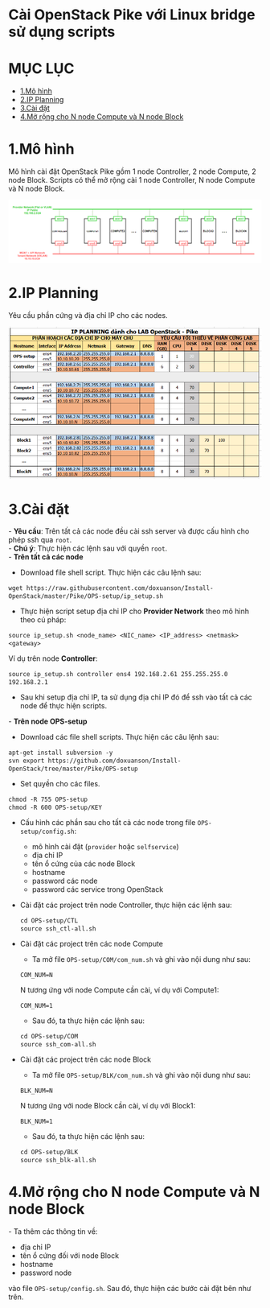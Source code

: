 # Cài OpenStack Pike với Linux bridge sử dụng scripts


# MỤC LỤC
- [1.Mô hình](#1)
- [2.IP Planning](#2)
- [3.Cài đặt](#3)
- [4.Mở rộng cho N node Compute và N node Block](#$)


<a name="1"></a>
# 1.Mô hình
Mô hình cài đặt OpenStack Pike gồm 1 node Controller, 2 node Compute, 2 node Block. Scripts có thể mở rộng cài 1 node Controller, N node Compute và N node Block.  

<img src="images/mo_hinh.png" />

<a name="2"></a>
# 2.IP Planning
Yêu cầu phần cứng và địa chỉ IP cho các nodes.

<img src="images/ip_planning.png" />

<a name="3"></a>
# 3.Cài đặt
\- **Yêu cầu**: Trên tất cả các node đều cài ssh server và được cấu hình cho phép ssh qua `root`.  
\- **Chú ý**: Thực hiện các lệnh sau với quyền `root`.  
\- **Trên tất cả các node**   
  - Download file shell script. Thực hiện các câu lệnh sau:  
  ```
  wget https://raw.githubusercontent.com/doxuanson/Install-OpenStack/master/Pike/OPS-setup/ip_setup.sh
  ```

 - Thực hiện script setup địa chỉ IP cho **Provider Network** theo mô hình theo cú pháp:  
  ```
  source ip_setup.sh <node_name> <NIC_name> <IP_address> <netmask> <gateway>
  ```

  Ví dụ trên node **Controller**:  
  ```
  source ip_setup.sh controller ens4 192.168.2.61 255.255.255.0 192.168.2.1
  ```

  - Sau khi setup địa chỉ IP, ta sử dụng địa chỉ IP đó để ssh vào tất cả các node để thực hiện scripts.  

\- **Trên node OPS-setup**  
  - Download các file shell scripts. Thực hiện các câu lệnh sau:  
  ```
  apt-get install subversion -y
  svn export https://github.com/doxuanson/Install-OpenStack/tree/master/Pike/OPS-setup
  ```
  - Set quyền cho các files.  
  ```
  chmod -R 755 OPS-setup
  chmod -R 600 OPS-setup/KEY
  ```

  - Cấu hình các phần sau cho tất cả các node trong file `OPS-setup/config.sh`:  
    - mô hình cài đặt (`provider` hoặc `selfservice`)
    - địa chỉ IP  
    - tên ổ cứng của các node Block
    - hostname
    - password các node
    - password các service trong OpenStack
  
  - Cài đặt các project trên node Controller, thực hiện các lệnh sau:  
    ```
    cd OPS-setup/CTL
    source ssh_ctl-all.sh
    ```
    
  - Cài đặt các project trên các node Compute  
    - Ta mở file `OPS-setup/COM/com_num.sh` và ghi vào nội dung như sau:  
    ```
    COM_NUM=N
    ```

    N tương ứng với node Compute cần cài, ví dụ với Compute1:  
    ```
    COM_NUM=1
    ```  
    
    - Sau đó, ta thực hiện các lệnh sau:  
    ```
    cd OPS-setup/COM
    source ssh_com-all.sh
    ```

  - Cài đặt các project trên các node Block  
    - Ta mở file `OPS-setup/BLK/com_num.sh` và ghi vào nội dung như sau:  
    ```
    BLK_NUM=N
    ```

    N tương ứng với node Block cần cài, ví dụ với Block1:  
    ```
    BLK_NUM=1
    ```  
    
    - Sau đó, ta thực hiện các lệnh sau:  
    ```
    cd OPS-setup/BLK
    source ssh_blk-all.sh
    ```

<a name="4"></a>
# 4.Mở rộng cho N node Compute và N node Block
\- Ta thêm các thông tin về:  
- địa chỉ IP  
- tên ổ cứng đối với node Block
- hostname
- password node

vào file `OPS-setup/config.sh`. Sau đó, thực hiện các bước cài đặt bên như trên.






















